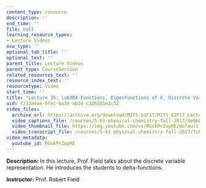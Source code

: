 ```yaml
---
content_type: resource
description: ''
end_time: ''
file: null
learning_resource_types:
- Lecture Videos
ocw_type: ''
optional_tab_title: ''
optional_text: ''
parent_title: Lecture Videos
parent_type: CourseSection
related_resources_text: ''
resource_index_text: ''
resourcetype: Video
start_time: ''
title: "Lecture 35: \u03B4-Functions, Eigenfunctions of X, Discrete Variable Representation"
uid: f232eeae-9fec-ba3d-ab34-c326555e2c52
video_files:
  archive_url: https://archive.org/download/MIT5.61F17/MIT5_61F17_Lecture_35_300k.mp4
  video_captions_file: /courses/5-61-physical-chemistry-fall-2017/de9bb1f3187356f7a80a7360f5281428_RGskPrZopRE.vtt
  video_thumbnail_file: https://img.youtube.com/vi/RGskPrZopRE/default.jpg
  video_transcript_file: /courses/5-61-physical-chemistry-fall-2017/7cb65041959d770e6c48d84f38943325_RGskPrZopRE.pdf
video_metadata:
  youtube_id: RGskPrZopRE
---
```


**Description:** In this lecture, Prof. Field talks about the discrete variable representation. He introduces the students to delta-functions.

**Instructor:** Prof. Robert Field



